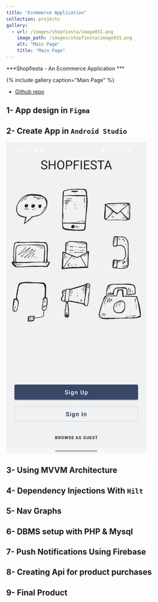 ```yaml
---
title: "Ecommerce Application"
collection: projects
gallery:
  - url: /images/shopfiesta/image031.png
    image_path: /images/shopfiesta/image031.png
    alt: "Main Page"
    title: "Main Page"
---
```

***Shopfiesta - An Ecommerce Application ***

{% include gallery caption="Main Page" %}

<!-- ![](https://github.com/CenaAshoori/ML-House-Price-Estimator-Concat-Image-csv/raw/main/prediction-ex/pic.jpg) -->


* [Github repo](https://github.com/MelDashti/e-commerce-app)


## 1- App design in `Figma`

## 2- Create App in `Android Studio`
![](/images/shopfiesta/image031.png)

## 3- Using MVVM Architecture 


## 4- Dependency Injections With `Hilt`

## 5- Nav Graphs

## 6- DBMS setup with PHP & Mysql

## 7- Push Notifications Using Firebase

## 8- Creating Api for product purchases

## 9- Final Product



